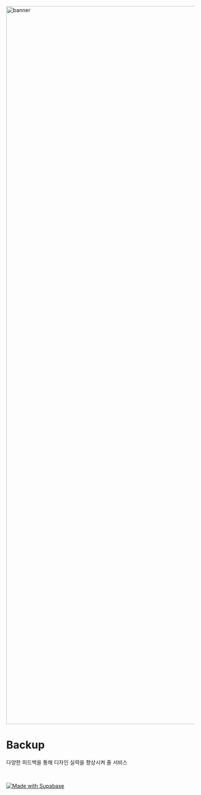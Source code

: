 <img width="1920" alt="banner" src="https://github.com/wjknnn/dsm-backup/assets/103490261/0adf1088-6e37-4494-9687-d822bba758fd">

# Backup

다양한 피드백을 통해 디자인 실력을 향상시켜 줄 서비스

<br/>

[![Made with Supabase](https://supabase.com/badge-made-with-supabase-dark.svg)](https://supabase.com)
